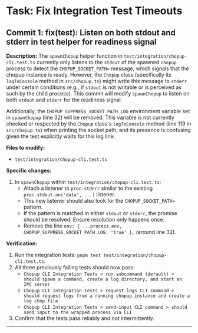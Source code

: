 # Task: Fix Integration Test Timeouts

## Commit 1: fix(test): Listen on both stdout and stderr in test helper for readiness signal

**Description:**
The `spawnChopup` helper function in `test/integration/chopup-cli.test.ts` currently only listens to the `stdout` of the spawned `chopup` process to detect the `CHOPUP_SOCKET_PATH=` message, which signals that the chopup instance is ready. However, the `Chopup` class (specifically its `logToConsole` method in `src/chopup.ts`) might write this message to `stderr` under certain conditions (e.g., if `stdout` is not writable or is perceived as such by the child process). This commit will modify `spawnChopup` to listen on both `stdout` and `stderr` for the readiness signal.

Additionally, the `CHOPUP_SUPPRESS_SOCKET_PATH_LOG` environment variable set in `spawnChopup` (line 32) will be removed. This variable is not currently checked or respected by the `Chopup` class's `logToConsole` method (line 119 in `src/chopup.ts`) when printing the socket path, and its presence is confusing given the test explicitly waits for this log line.

**Files to modify:**
- `test/integration/chopup-cli.test.ts`

**Specific changes:**
1. In `spawnChopup` within `test/integration/chopup-cli.test.ts`:
    - Attach a listener to `proc.stderr` similar to the existing `proc.stdout.on('data', ...)` listener.
    - This new listener should also look for the `CHOPUP_SOCKET_PATH=` pattern.
    - If the pattern is matched in either `stdout` or `stderr`, the promise should be resolved. Ensure resolution only happens once.
    - Remove the line `env: { ...process.env, CHOPUP_SUPPRESS_SOCKET_PATH_LOG: 'true' },` (around line 32).

**Verification:**
1. Run the integration tests: `pnpm test test/integration/chopup-cli.test.ts`.
2. All three previously failing tests should now pass:
    - `Chopup CLI Integration Tests > run subcommand (default) > should spawn a command, create a log directory, and start an IPC server`
    - `Chopup CLI Integration Tests > request-logs CLI command > should request logs from a running chopup instance and create a log chop file`
    - `Chopup CLI Integration Tests > send-input CLI command > should send input to the wrapped process via CLI`
3. Confirm that the tests pass reliably and not intermittently.

--- 